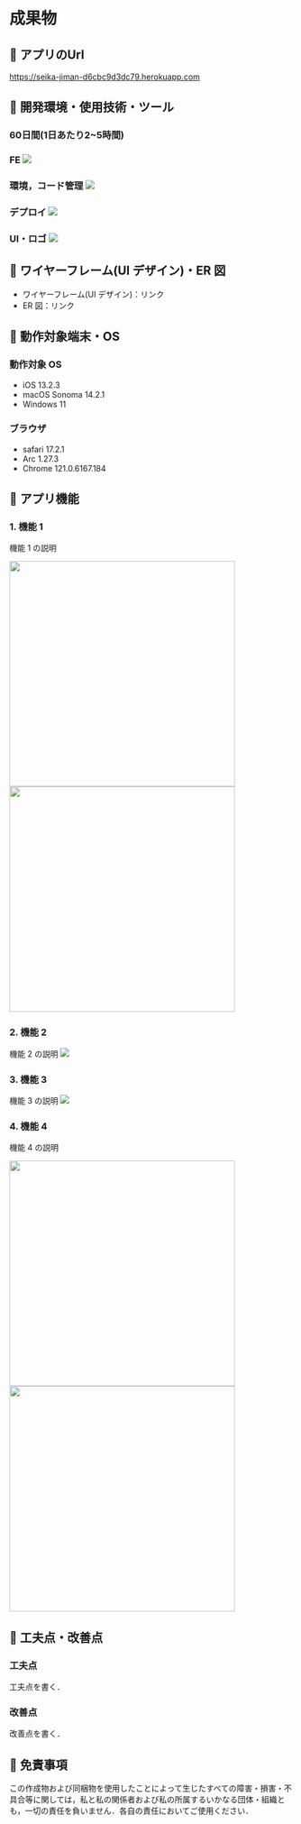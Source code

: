 
# 成果物





## 🥗 アプリのUrl

https://seika-jiman-d6cbc9d3dc79.herokuapp.com


## 🥗 開発環境・使用技術・ツール

<H3>60日間(1日あたり2~5時間)</H3>

<H3>FE
<a href="https://skillicons.dev">
   <img src="https://skillicons.dev/icons?i=typescript,nextjs,tailwind"/>
</a>
<h3>環境，コード管理
<a href="https://skillicons.dev">
   <img src="https://skillicons.dev/icons?i=docker,github,git,vscode"/>
</a>

<h3>デプロイ
<a href="https://skillicons.dev">
   <img src="https://skillicons.dev/icons?i=vercel"/>
</a>
<h3>UI・ロゴ
<a href="https://skillicons.dev">
   <img src="https://skillicons.dev/icons?i=blender,figma,photoshop"/>
</a>

## 🥗 ワイヤーフレーム(UI デザイン)・ER 図

- ワイヤーフレーム(UI デザイン)：リンク
- ER 図：リンク

## 🥗 動作対象端末・OS

### 動作対象 OS

- iOS 13.2.3
- macOS Sonoma 14.2.1
- Windows 11

### ブラウザ

- safari 17.2.1
- Arc 1.27.3
- Chrome 121.0.6167.184

## 🥗 アプリ機能

### 1. 機能 1

機能 1 の説明

<img style="width:400px" src="スクショ"><img style="width:400px" src="スクショ">

### 2. 機能 2

機能 2 の説明
<img src="スクショ">

### 3. 機能 3

機能 3 の説明
<img src="スクショ">

### 4. 機能 4

機能 4 の説明

<img style="width:400px" src="スクショ"><img style="width:400px" src="スクショ">

## 🥗 工夫点・改善点

### 工夫点

工夫点を書く．

### 改善点

改善点を書く．

## 🥗 免責事項

この作成物および同梱物を使用したことによって生じたすべての障害・損害・不具合等に関しては，私と私の関係者および私の所属するいかなる団体・組織とも，一切の責任を負いません．各自の責任においてご使用ください．
